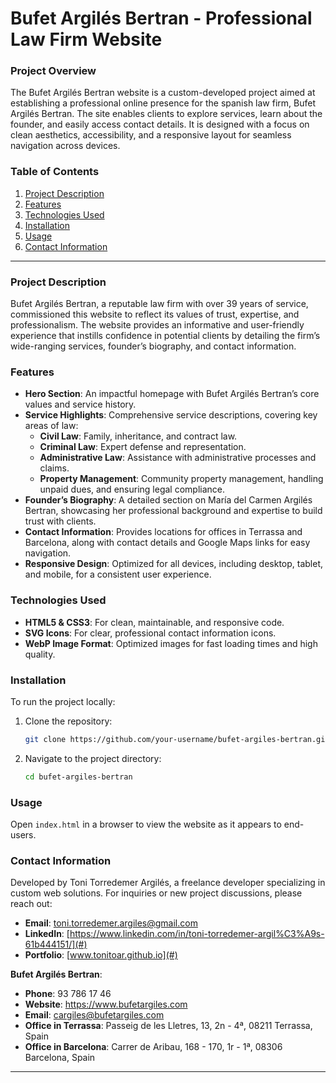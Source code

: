 # Bufet Argilés Bertran - Professional Law Firm Website

### Project Overview
The Bufet Argilés Bertran website is a custom-developed project aimed at establishing a professional online presence for the spanish law firm, Bufet Argilés Bertran. The site enables clients to explore services, learn about the founder, and easily access contact details. It is designed with a focus on clean aesthetics, accessibility, and a responsive layout for seamless navigation across devices.

### Table of Contents
1. [Project Description](#project-description)
2. [Features](#features)
3. [Technologies Used](#technologies-used)
4. [Installation](#installation)
5. [Usage](#usage)
6. [Contact Information](#contact-information)

---

### Project Description
Bufet Argilés Bertran, a reputable law firm with over 39 years of service, commissioned this website to reflect its values of trust, expertise, and professionalism. The website provides an informative and user-friendly experience that instills confidence in potential clients by detailing the firm’s wide-ranging services, founder’s biography, and contact information.

### Features
- **Hero Section**: An impactful homepage with Bufet Argilés Bertran’s core values and service history.
- **Service Highlights**: Comprehensive service descriptions, covering key areas of law:
  - **Civil Law**: Family, inheritance, and contract law.
  - **Criminal Law**: Expert defense and representation.
  - **Administrative Law**: Assistance with administrative processes and claims.
  - **Property Management**: Community property management, handling unpaid dues, and ensuring legal compliance.
- **Founder’s Biography**: A detailed section on María del Carmen Argilés Bertran, showcasing her professional background and expertise to build trust with clients.
- **Contact Information**: Provides locations for offices in Terrassa and Barcelona, along with contact details and Google Maps links for easy navigation.
- **Responsive Design**: Optimized for all devices, including desktop, tablet, and mobile, for a consistent user experience.

### Technologies Used
- **HTML5 & CSS3**: For clean, maintainable, and responsive code.
- **SVG Icons**: For clear, professional contact information icons.
- **WebP Image Format**: Optimized images for fast loading times and high quality.

### Installation
To run the project locally:

1. Clone the repository:
   ```bash
   git clone https://github.com/your-username/bufet-argiles-bertran.git
   ```

2. Navigate to the project directory:
   ```bash
   cd bufet-argiles-bertran
   ```

### Usage
Open `index.html` in a browser to view the website as it appears to end-users.

### Contact Information
Developed by Toni Torredemer Argilés, a freelance developer specializing in custom web solutions. For inquiries or new project discussions, please reach out:

- **Email**: toni.torredemer.argiles@gmail.com
- **LinkedIn**: [https://www.linkedin.com/in/toni-torredemer-argil%C3%A9s-61b444151/](#)
- **Portfolio**: [www.tonitoar.github.io](#)

**Bufet Argilés Bertran**:
- **Phone**: 93 786 17 46
- **Website**: https://www.bufetargiles.com
- **Email**: cargiles@bufetargiles.com
- **Office in Terrassa**: Passeig de les Lletres, 13, 2n - 4ª, 08211 Terrassa, Spain
- **Office in Barcelona**: Carrer de Aribau, 168 - 170, 1r - 1ª, 08306 Barcelona, Spain

---